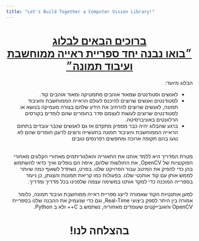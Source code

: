 ```yaml
---
title: "Let's Build Together a Computer Vision Library!"
---
```


<div dir="rtl">
<h1 align="center"><b><u>ברוכים הבאים לבלוג <br>
״בואו נבנה יחד ספריית ראייה ממוחשבת ועיבוד תמונה״
</u></b></h1>
הבלוג מיועד:
<ul>
    <li>לאנשים וסטודנטים שמאוד אוהבים מתמטיקה ומאוד אוהבים קוד.</li>
    <li>לסטודנטים ואנשים שרוצים להיכנס לעולם הראייה הממוחשבת והעיבוד תמונה, לאנשים שרוצים להרחיב את הידע שלהם בצורה מעמיקה בנושא או לסטודנטים שרוצים לעשות לעצמם סדר בחומרים שהם לומדים בקורסים הרלוונטים באוניברסיטה. </li>
    <li>ברגע שהבלוג יהיה כבר מספיק מתקדם אז גם לאנשים שכבר עובדים בתחום הראייה הממוחשבת והעיבוד תמונה בתעשייה ורוצים לרענן חומרים שהם לא נגעו בהם תקופה ארוכה ומחפשים רפרנסים טובים </li>
 </ul>

<br>
מטרת המדריך היא ללמד אותנו את התאוריה והאלגוריתמים מאחורי הקלעים מאחורי הפוקנציות של 
OpenCV, 
 את החולשות שלהם, איפה הם נופלים ואיך כדאי להשתמש בהן כדי להפיק את המיטב עבור הפרויקט שלנו. בפרט, נשתדל לשאוף כמה שיותר לממש אותן עם קוד אותנטי שלנו. 
 בפעולות כמו קריאת תמונות והצגתן, כן ניעזר בספרייה המוכנה כדי למקד אותנו במשימה עצמה שלפנינו בכל מדריך ומדריך.
<br>
<br>
למען אותנטיות הקוד שאמורה לייצג ספריית ראייה ממוחשבת ועיבוד תמונה, כלומר 
אמורה בין היתר לספק ביצועי 
Real-Time,
וגם כדי שנעמיק את ההבנה שלנו בספריית 
OpenCV 
והאובייקטים שעומדים מאחוריה, נשתמש ב
C++
ולא ב
Python.
<br>

<h1 align="center"><b>בהצלחה לנו!</b></h1>
</div>






